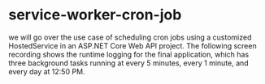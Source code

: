 # service-worker-cron-job

we will go over the use case of scheduling cron jobs using a customized HostedService in an ASP.NET Core Web API project. The following screen recording shows the runtime logging for the final application, which has three background tasks running at every 5 minutes, every 1 minute, and every day at 12:50 PM.
